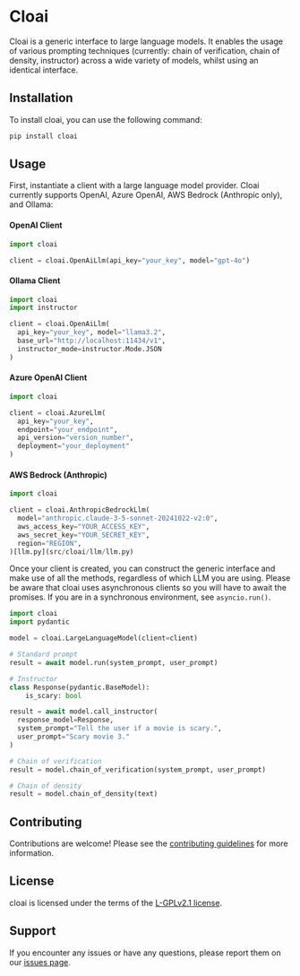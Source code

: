 # Cloai

Cloai is a generic interface to large language models. It enables the usage of
various prompting techniques (currently: chain of verification, chain of density,
instructor) across a wide variety of models, whilst using an identical interface.

## Installation

To install cloai, you can use the following command:

```sh
pip install cloai
```

## Usage

First, instantiate a client with a large language model provider. Cloai currently
supports OpenAI, Azure OpenAI, AWS Bedrock (Anthropic only), and Ollama:

#### OpenAI Client

```python
import cloai

client = cloai.OpenAiLlm(api_key="your_key", model="gpt-4o")
```

#### Ollama Client

```python
import cloai
import instructor

client = cloai.OpenAiLlm(
  api_key="your_key", model="llama3.2",
  base_url="http://localhost:11434/v1",
  instructor_mode=instructor.Mode.JSON
)
```

#### Azure OpenAI Client
```python
import cloai

client = cloai.AzureLlm(
  api_key="your_key",
  endpoint="your_endpoint",
  api_version="version_number",
  deployment="your_deployment"
)
```

#### AWS Bedrock (Anthropic)
```python
import cloai

client = cloai.AnthropicBedrockLlm(
  model="anthropic.claude-3-5-sonnet-20241022-v2:0",
  aws_access_key="YOUR_ACCESS_KEY",
  aws_secret_key="YOUR_SECRET_KEY",
  region="REGION",
)[llm.py](src/cloai/llm/llm.py)
```

Once your client is created, you can construct the generic interface and make use of
all the methods, regardless of which LLM you are using. Please be aware that cloai
uses asynchronous clients so you will have to await the promises. If you are in a
synchronous environment, see `asyncio.run()`.

```python
import cloai
import pydantic

model = cloai.LargeLanguageModel(client=client)

# Standard prompt
result = await model.run(system_prompt, user_prompt)

# Instructor
class Response(pydantic.BaseModel):
    is_scary: bool

result = await model.call_instructor(
  response_model=Response,
  system_prompt="Tell the user if a movie is scary.",
  user_prompt="Scary movie 3."
)

# Chain of verification
result = model.chain_of_verification(system_prompt, user_prompt)

# Chain of density
result = model.chain_of_density(text)
```



## Contributing

Contributions are welcome! Please see the [contributing guidelines](CONTRIBUTING.md) for more information.

## License

cloai is licensed under the terms of the [L-GPLv2.1 license](LICENSE).

## Support

If you encounter any issues or have any questions, please report them on our [issues page](https://github.com/childmindresearch/cloai/issues).
